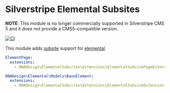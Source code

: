 # Silverstripe Elemental Subsites

__NOTE__: This module is no longer commercially supported in Silverstripe CMS 5 and it does not provide a CMS5-compatible version.

[![CI](https://github.com/dnadesign/silverstripe-elemental-subsites/actions/workflows/ci.yml/badge.svg)](https://github.com/dnadesign/silverstripe-elemental-subsites/actions/workflows/ci.yml)

This module adds [subsite](https://github.com/silverstripe/silverstripe-subsites) support for 
[elemental](https://github.com/dnadesign/silverstripe-elemental).

```yaml
ElementPage:
  extensions:
    - DNADesign\ElementalSubsites\Extensions\ElementalSubsitePageExtension

DNADesign\Elemental\Models\BaseElement:
  extensions:
    - DNADesign\ElementalSubsites\Extensions\ElementalSubsiteExtension
```
